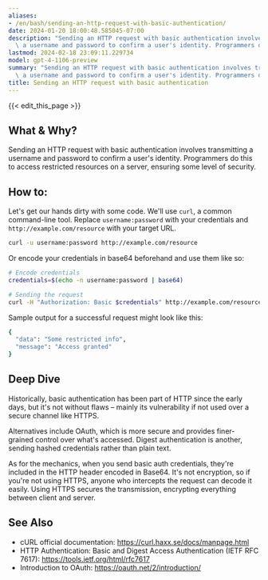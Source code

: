 ```yaml
---
aliases:
- /en/bash/sending-an-http-request-with-basic-authentication/
date: 2024-01-20 18:00:48.585045-07:00
description: "Sending an HTTP request with basic authentication involves transmitting\
  \ a username and password to confirm a user's identity. Programmers do this to\u2026"
lastmod: 2024-02-18 23:09:11.229734
model: gpt-4-1106-preview
summary: "Sending an HTTP request with basic authentication involves transmitting\
  \ a username and password to confirm a user's identity. Programmers do this to\u2026"
title: Sending an HTTP request with basic authentication
---
```


{{< edit_this_page >}}

## What & Why?
Sending an HTTP request with basic authentication involves transmitting a username and password to confirm a user's identity. Programmers do this to access restricted resources on a server, ensuring some level of security.

## How to:

Let's get our hands dirty with some code. We'll use `curl`, a common command-line tool. Replace `username:password` with your credentials and `http://example.com/resource` with your target URL.

```Bash
curl -u username:password http://example.com/resource
```

Or encode your credentials in base64 beforehand and use them like so:

```Bash
# Encode credentials
credentials=$(echo -n username:password | base64)

# Sending the request
curl -H "Authorization: Basic $credentials" http://example.com/resource
```

Sample output for a successful request might look like this:

```Bash
{
  "data": "Some restricted info",
  "message": "Access granted"
}
```

## Deep Dive

Historically, basic authentication has been part of HTTP since the early days, but it's not without flaws – mainly its vulnerability if not used over a secure channel like HTTPS.

Alternatives include OAuth, which is more secure and provides finer-grained control over what's accessed. Digest authentication is another, sending hashed credentials rather than plain text.

As for the mechanics, when you send basic auth credentials, they're included in the HTTP header encoded in Base64. It's not encryption, so if you're not using HTTPS, anyone who intercepts the request can decode it easily. Using HTTPS secures the transmission, encrypting everything between client and server.

## See Also

- cURL official documentation: https://curl.haxx.se/docs/manpage.html
- HTTP Authentication: Basic and Digest Access Authentication (IETF RFC 7617): https://tools.ietf.org/html/rfc7617
- Introduction to OAuth: https://oauth.net/2/introduction/
